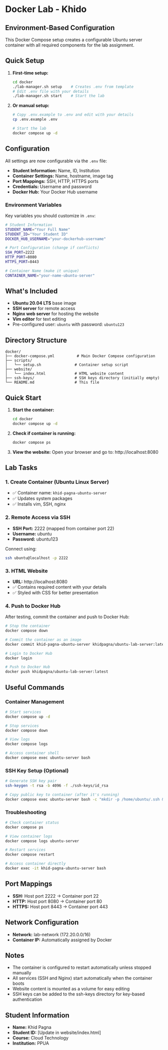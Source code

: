 # Docker Lab - Khido

## Environment-Based Configuration

This Docker Compose setup creates a configurable Ubuntu server container with all required components for the lab assignment.

## Quick Setup

1. **First-time setup:**
   ```bash
   cd docker
   ./lab-manager.sh setup    # Creates .env from template
   # Edit .env file with your details
   ./lab-manager.sh start    # Start the lab
   ```

2. **Or manual setup:**
   ```bash
   # Copy .env.example to .env and edit with your details
   cp .env.example .env
   
   # Start the lab
   docker compose up -d
   ```

## Configuration

All settings are now configurable via the `.env` file:

- **Student Information:** Name, ID, Institution
- **Container Settings:** Name, hostname, image tag
- **Port Mappings:** SSH, HTTP, HTTPS ports
- **Credentials:** Username and password
- **Docker Hub:** Your Docker Hub username

### Environment Variables

Key variables you should customize in `.env`:

```bash
# Student Information
STUDENT_NAME="Your Full Name"
STUDENT_ID="Your Student ID"
DOCKER_HUB_USERNAME="your-dockerhub-username"

# Port Configuration (change if conflicts)
SSH_PORT=2222
HTTP_PORT=8080
HTTPS_PORT=8443

# Container Name (make it unique)
CONTAINER_NAME="your-name-ubuntu-server"
```

## What's Included

- **Ubuntu 20.04 LTS** base image
- **SSH server** for remote access
- **Nginx web server** for hosting the website
- **Vim editor** for text editing
- Pre-configured user: `ubuntu` with password: `ubuntu123`

## Directory Structure

```
docker/
├── docker-compose.yml          # Main Docker Compose configuration
├── scripts/
│   └── setup.sh               # Container setup script
├── website/
│   └── index.html             # HTML website content
├── ssh-keys/                  # SSH keys directory (initially empty)
└── README.md                  # This file
```

## Quick Start

1. **Start the container:**
   ```bash
   cd docker
   docker compose up -d
   ```

2. **Check if container is running:**
   ```bash
   docker compose ps
   ```

3. **View the website:**
   Open your browser and go to: http://localhost:8080

## Lab Tasks

### 1. Create Container (Ubuntu Linux Server)
- ✅ Container name: `khid-pagna-ubuntu-server`
- ✅ Updates system packages
- ✅ Installs vim, SSH, nginx

### 2. Remote Access via SSH
- **SSH Port:** 2222 (mapped from container port 22)
- **Username:** ubuntu
- **Password:** ubuntu123

Connect using:
```bash
ssh ubuntu@localhost -p 2222
```

### 3. HTML Website
- **URL:** http://localhost:8080
- ✅ Contains required content with your details
- ✅ Styled with CSS for better presentation

### 4. Push to Docker Hub

After testing, commit the container and push to Docker Hub:

```bash
# Stop the container
docker compose down

# Commit the container as an image
docker commit khid-pagna-ubuntu-server khidpagna/ubuntu-lab-server:latest

# Login to Docker Hub
docker login

# Push to Docker Hub
docker push khidpagna/ubuntu-lab-server:latest
```

## Useful Commands

### Container Management
```bash
# Start services
docker compose up -d

# Stop services
docker compose down

# View logs
docker compose logs

# Access container shell
docker compose exec ubuntu-server bash
```

### SSH Key Setup (Optional)
```bash
# Generate SSH key pair
ssh-keygen -t rsa -b 4096 -f ./ssh-keys/id_rsa

# Copy public key to container (after it's running)
docker compose exec ubuntu-server bash -c "mkdir -p /home/ubuntu/.ssh && cat /ssh-keys/id_rsa.pub >> /home/ubuntu/.ssh/authorized_keys && chmod 600 /home/ubuntu/.ssh/authorized_keys"
```

### Troubleshooting
```bash
# Check container status
docker compose ps

# View container logs
docker compose logs ubuntu-server

# Restart services
docker compose restart

# Access container directly
docker exec -it khid-pagna-ubuntu-server bash
```

## Port Mappings

- **SSH:** Host port 2222 → Container port 22
- **HTTP:** Host port 8080 → Container port 80
- **HTTPS:** Host port 8443 → Container port 443

## Network Configuration

- **Network:** lab-network (172.20.0.0/16)
- **Container IP:** Automatically assigned by Docker

## Notes

- The container is configured to restart automatically unless stopped manually
- All services (SSH and Nginx) start automatically when the container boots
- Website content is mounted as a volume for easy editing
- SSH keys can be added to the ssh-keys directory for key-based authentication

## Student Information

- **Name:** Khid Pagna
- **Student ID:** [Update in website/index.html]
- **Course:** Cloud Technology
- **Institution:** PPUA
